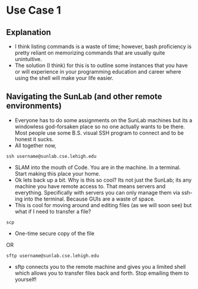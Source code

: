 # Use Case 1

## Explanation

* I think listing commands is a waste of time; however, bash proficiency is pretty reliant on memorizing commands that are usually quite unintuitive.
* The solution (I think) for this is to outline some instances that you have or will experience in your programming education and career where using the shell will make your life easier. 

## Navigating the SunLab (and other remote environments)

* Everyone has to do some assignments on the SunLab machines but its a windowless god-forsaken place so no one actually wants to be there. Most people use some B.S. visual SSH program to connect and to be honest it sucks. 
* All together now,

```
ssh username@sunlab.cse.lehigh.edu
```
* SLAM into the mouth of Code. You are in the machine. In a terminal. Start making this place your home. 
* Ok lets back up a bit. Why is this so cool? Its not just the SunLab; its any machine you have remote access to. That means servers and everything. Specifically with servers you can only manage them via ssh-ing into the terminal. Because GUIs are a waste of space. 
* This is cool for moving around and editing files (as we will soon see) but what if I need to transfer a file?

```
scp 
```
* One-time secure copy of the file

OR
```
sftp username@sunlab.cse.lehigh.edu
```

* sftp connects you to the remote machine and gives you a limited shell which allows you to transfer files back and forth. Stop emailing them to yourself!
